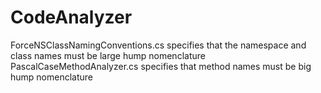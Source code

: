 # CodeAnalyzer
ForceNSClassNamingConventions.cs specifies that the namespace and class names must be large hump nomenclature
PascalCaseMethodAnalyzer.cs specifies that method names must be big hump nomenclature